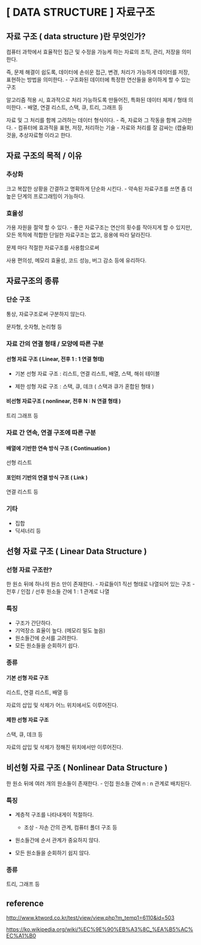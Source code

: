 # [ DATA STRUCTURE ] 자료구조

## 자료 구조 ( data structure )란 무엇인가? 

컴퓨터 과학에서 효율적인 접근 및 수정을 가능케 하는 자료의 조직, 관리, 저장을 의미한다.

즉, 문제 해결이 쉽도록, 데이터에 손쉬운 접근, 변경, 처리가 가능하게 데이터를 저장, 표현하는 방법을 의미한다.
	- 구조화된 데이터에 특정한 연산들을 용이하게 할 수 있는 구조

알고리즘 적용 시, 효과적으로 처리 가능하도록 만들어진, 특화된 데이터 체제 / 형태 의미한다.
	- 배열, 연결 리스트, 스택, 큐, 트리, 그래프 등

자료 및 그 처리를 함께 고려하는 데이터 형식이다.
	- 즉, 자료와 그 작동을 함께 고려한다.
		- 컴퓨터에 효과적을 표현, 저장, 처리하는 기술
	- 자료와 처리를 잘 감싸는 (캡슐화) 것을, 추상자료형 이라고 한다.
		

## 자료 구조의 목적 / 이유
### 추상화
크고 복잡한 상황을 간결하고 명확하게 단순화 시킨다.
	- 약속된 자료구조를 쓰면 좀 더 높은 단계의 프로그래밍이 가능하다.

### 효율성
가용 자원을 절약 할 수 있다.
	- 좋은 자료구조는 연산의 횟수를 작아지게 할 수 있지만, 모든 목적에 적합한 단일한 자료구조는 없고, 응용에 따라 달라진다.
	  
문제 마다 적절한 자료구조를 사용함으로써

사용 편의성, 메모리 효율성, 코드 성능, 버그 감소 등에 유리하다.

## 자료구조의 종류
### 단순 구조
통상, 자료구조로써 구분하지 않는다.

문자형, 숫자형, 논리형 등

### 자료 간의 연결 형태 / 모양에 따른 구분
#### 선형 자료 구조 ( Linear, 전후 1 : 1 연결 형태)
-  기본 선형 자료 구조 : 리스트, 연결 리스트, 배열, 스택, 해쉬 테이블
	  
-  제한 성형 자료 구조 : 스택, 큐, 데크 ( 스택과 큐가 혼합된 형태 )

#### 비선형 자료구조 ( nonlinear, 전후 N : N 연결 형태 )
트리 그래프 등

### 자료 간 연속, 연결 구조에 따른 구분
#### 배열에 기반한 연속 방식 구조 ( Continuation )
선형 리스트

#### 포인터 기반의 연결 방식 구조 ( Link )
연결 리스트 등

### 기타 
-  집합
-  딕셔너리 등

## 선형 자료 구조 ( Linear Data Structure )

### 선형 자료 구조란?
한 원소 뒤에 하나의 원소 만이 존재한다.
	- 자료들이1 직선 형태로 나열되어 있는 구조
	- 전후 / 인접 / 선후 원소들 간에 1 : 1 관계로 나열

### 특징
-  구조가 간단하다.
-  기억장소 효율이 높다. (메모리 밀도 높음)
-  원소들간에 순서를 고려한다.
-  모든 원소들을 순회하기 쉽다.

### 종류
#### 기본 선형 자료 구조
리스트, 연결 리스트, 배열 등

자료의 삽입 및 삭제가 어느 위치에서도 이루어진다.

#### 제한 선형 자료 구조
스택, 큐, 데크 등

자료의 삽입 및 삭제가 정해진 위치에서만 이루어진다.

## 비선형 자료 구조 ( Nonlinear Data Structure )
한 원소 뒤에 여러 개의 원소들이 존재한다.
	- 인접 원소들 간에  n : n 관계로 배치된다.

### 특징
-  계층적 구조를 나타내게이 적절하다.
	-  조상 - 자손 간의 관계, 컴퓨터 폴더 구조 등
	  
-  원소들간에 순서 관계가 중요하지 않다.
  
- 모든 원소들을 순회하기 쉽지 않다.

### 종류
트리, 그래프 등
  
## reference
http://www.ktword.co.kr/test/view/view.php?m_temp1=6110&id=503

https://ko.wikipedia.org/wiki/%EC%9E%90%EB%A3%8C_%EA%B5%AC%EC%A1%B0



